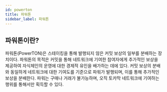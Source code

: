 ```yaml
---
id: powerton
title: 파워톤
sidebar_label: 파워톤
---
```



## 파워톤이란?
파워톤(PowerTON)은 스테이킹을 통해 발행되지 않은 커밋 보상의 일부를 분배하는 장치이다. 파워톤의 목적은 커밋을 통해 네트워크에 기여한 참여자에게 추가적인 보상을 제공하여 자식체인의 운영에 대한 경제적 유인을 배가하는 데에 있다. 커밋 보상의 분배와 동일하게 네트워크에 대한 기여도를 기준으로 파워가 발행되며, 이를 통해 추가적인 보상을 분배한다. 파워는 구매나 거래가 불가능하며, 오직 토카막 네트워크에 기여하는 행위를 통해서만 획득할 수 있다.


